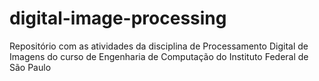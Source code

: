 # digital-image-processing
Repositório com as atividades da disciplina de Processamento Digital de Imagens do curso de Engenharia de Computação do Instituto Federal de São Paulo
